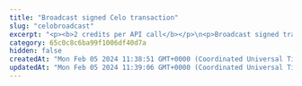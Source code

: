 ```yaml
---
title: "Broadcast signed Celo transaction"
slug: "celobroadcast"
excerpt: "<p><b>2 credits per API call</b></p>\n<p>Broadcast signed transaction to Celo blockchain. This method is used internally from Tatum KMS or Tatum client libraries.\nIt is possible to create custom signing mechanism and use this method only for broadcasting data to the blockchain.</p>"
category: 65c0c8c6ba99f1006df40d7a
hidden: false
createdAt: "Mon Feb 05 2024 11:38:51 GMT+0000 (Coordinated Universal Time)"
updatedAt: "Mon Feb 05 2024 11:39:06 GMT+0000 (Coordinated Universal Time)"
---
```

